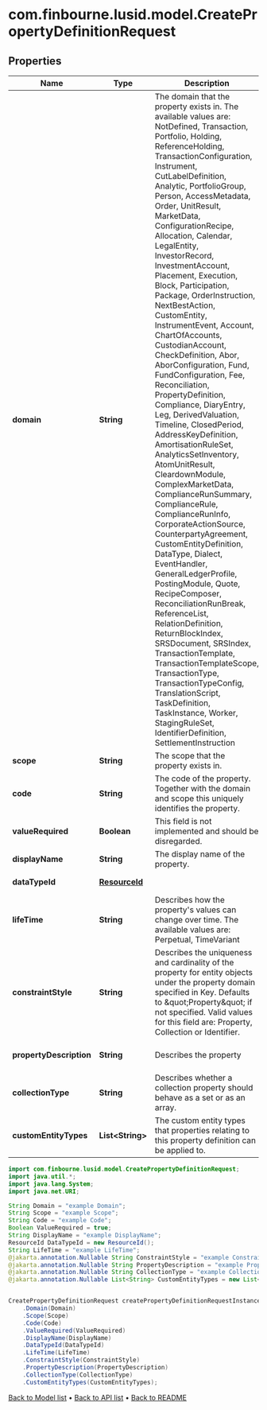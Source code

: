 # com.finbourne.lusid.model.CreatePropertyDefinitionRequest

## Properties

Name | Type | Description | Notes
------------ | ------------- | ------------- | -------------
**domain** | **String** | The domain that the property exists in. The available values are: NotDefined, Transaction, Portfolio, Holding, ReferenceHolding, TransactionConfiguration, Instrument, CutLabelDefinition, Analytic, PortfolioGroup, Person, AccessMetadata, Order, UnitResult, MarketData, ConfigurationRecipe, Allocation, Calendar, LegalEntity, InvestorRecord, InvestmentAccount, Placement, Execution, Block, Participation, Package, OrderInstruction, NextBestAction, CustomEntity, InstrumentEvent, Account, ChartOfAccounts, CustodianAccount, CheckDefinition, Abor, AborConfiguration, Fund, FundConfiguration, Fee, Reconciliation, PropertyDefinition, Compliance, DiaryEntry, Leg, DerivedValuation, Timeline, ClosedPeriod, AddressKeyDefinition, AmortisationRuleSet, AnalyticsSetInventory, AtomUnitResult, CleardownModule, ComplexMarketData, ComplianceRunSummary, ComplianceRule, ComplianceRunInfo, CorporateActionSource, CounterpartyAgreement, CustomEntityDefinition, DataType, Dialect, EventHandler, GeneralLedgerProfile, PostingModule, Quote, RecipeComposer, ReconciliationRunBreak, ReferenceList, RelationDefinition, ReturnBlockIndex, SRSDocument, SRSIndex, TransactionTemplate, TransactionTemplateScope, TransactionType, TransactionTypeConfig, TranslationScript, TaskDefinition, TaskInstance, Worker, StagingRuleSet, IdentifierDefinition, SettlementInstruction | [default to String]
**scope** | **String** | The scope that the property exists in. | [default to String]
**code** | **String** | The code of the property. Together with the domain and scope this uniquely identifies the property. | [default to String]
**valueRequired** | **Boolean** | This field is not implemented and should be disregarded. | [optional] [default to Boolean]
**displayName** | **String** | The display name of the property. | [default to String]
**dataTypeId** | [**ResourceId**](ResourceId.md) |  | [default to ResourceId]
**lifeTime** | **String** | Describes how the property&#39;s values can change over time. The available values are: Perpetual, TimeVariant | [optional] [default to String]
**constraintStyle** | **String** | Describes the uniqueness and cardinality of the property for entity objects under the property domain specified in Key. Defaults to \&quot;Property\&quot; if not specified. Valid values for this field are: Property, Collection or Identifier. | [optional] [default to String]
**propertyDescription** | **String** | Describes the property | [optional] [default to String]
**collectionType** | **String** | Describes whether a collection property should behave as a set or as an array. | [optional] [default to String]
**customEntityTypes** | **List&lt;String&gt;** | The custom entity types that properties relating to this property definition can be applied to. | [optional] [default to List<String>]

```java
import com.finbourne.lusid.model.CreatePropertyDefinitionRequest;
import java.util.*;
import java.lang.System;
import java.net.URI;

String Domain = "example Domain";
String Scope = "example Scope";
String Code = "example Code";
Boolean ValueRequired = true;
String DisplayName = "example DisplayName";
ResourceId DataTypeId = new ResourceId();
String LifeTime = "example LifeTime";
@jakarta.annotation.Nullable String ConstraintStyle = "example ConstraintStyle";
@jakarta.annotation.Nullable String PropertyDescription = "example PropertyDescription";
@jakarta.annotation.Nullable String CollectionType = "example CollectionType";
@jakarta.annotation.Nullable List<String> CustomEntityTypes = new List<String>();


CreatePropertyDefinitionRequest createPropertyDefinitionRequestInstance = new CreatePropertyDefinitionRequest()
    .Domain(Domain)
    .Scope(Scope)
    .Code(Code)
    .ValueRequired(ValueRequired)
    .DisplayName(DisplayName)
    .DataTypeId(DataTypeId)
    .LifeTime(LifeTime)
    .ConstraintStyle(ConstraintStyle)
    .PropertyDescription(PropertyDescription)
    .CollectionType(CollectionType)
    .CustomEntityTypes(CustomEntityTypes);
```


[Back to Model list](../README.md#documentation-for-models) &#8226; [Back to API list](../README.md#documentation-for-api-endpoints) &#8226; [Back to README](../README.md)
